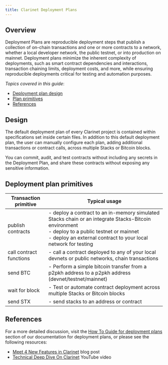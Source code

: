 ```yaml
---
title: Clarinet Deployment Plans
---
```


## Overview

Deployment Plans are reproducible deployment steps that publish a collection of on-chain transactions and one or more contracts to a network, whether a local developer network, the public testnet, or into production on mainnet. Deployment plans minimize the inherent complexity of deployments, such as smart contract dependencies and interactions, transaction chaining limits, deployment costs, and more, while ensuring reproducible deployments critical for testing and automation purposes.

*Topics covered in this guide*:

* [Deployment plan design](#design)
* [Plan primitives](#deployment-plan-primitives)
* [References](#references)


## Design

The default deployment plan of every Clarinet project is contained within specifications set inside certain files. In addition to this default deployment plan, the user can manually configure each plan, adding additional transactions or contract calls, across multiple Stacks or Bitcoin blocks.

You can commit, audit, and test contracts without including any secrets in the Deployment Plan, and share these contracts without exposing any sensitive information.

## Deployment plan primitives

| Transaction primitive | Typical usage |
|---|---|
| publish contracts | - deploy a contract to an in-memory simulated Stacks chain or an integrate Stacks-Bitcoin environment <br /> - deploy to a public testnet or mainnet <br /> - deploy an external contract to your local network for testing |
| call contract functions | - call a contract deployed to any of your local devnets or public networks, chain transactions |
| send BTC | - Perform a simple bitcoin transfer from a p2pkh address to a p2pkh address (devnet/testnet/mainnet)  |
| wait for block | - Test or automate contract deployment across multiple Stacks or Bitcoin blocks  |
| send STX | - send stacks to an address or contract |


## References

For a more detailed discussion, visit the [How To Guide for deployment plans](../how-to-guides/how-to-use-deployment-plans.md) section of our documentation for deployment plans, or please see the following resources:

- [Meet 4 New Features in Clarinet](https://www.hiro.so/blog/meet-4-new-features-in-clarinet) blog post
- [Technical Deep Dive On Clarinet](https://www.youtube.com/watch?v=ciHxOGBBS18) YouTube video
